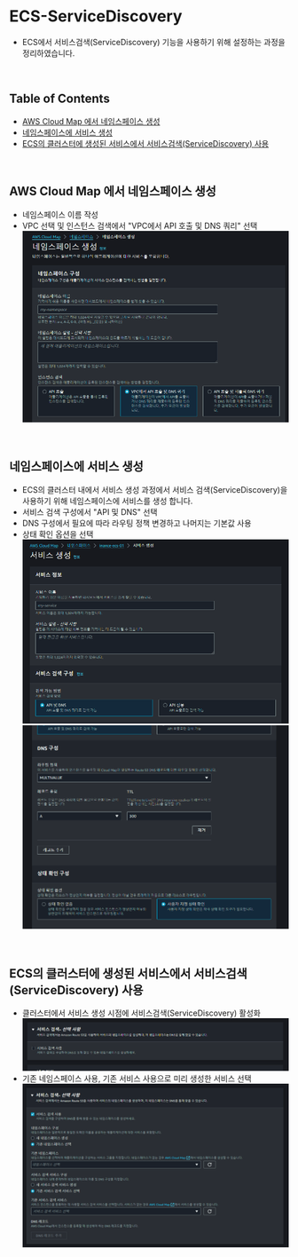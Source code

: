 # ECS-ServiceDiscovery
- ECS에서 서비스검색(ServiceDiscovery) 기능을 사용하기 위해 설정하는 과정을 정리하였습니다.
<br>

## Table of Contents
- [AWS Cloud Map 에서 네임스페이스 생성](#aws-cloud-map-에서-네임스페이스-생성)
- [네임스페이스에 서비스 생성](#네임스페이스에-서비스-생성)
- [ECS의 클러스터에 생성된 서비스에서 서비스검색(ServiceDiscovery) 사용](#ecs의-클러스터에-생성된-서비스에서-서비스검색servicediscovery-사용)
<br>

## AWS Cloud Map 에서 네임스페이스 생성
- 네임스페이스 이름 작성
- VPC 선택 및 인스턴스 검색에서 "VPC에서 API 호출 및 DNS 쿼리" 선택
![네임스페이스 생성](./img/ECS-ServiceDiscovery-01.png)

<br>

## 네임스페이스에 서비스 생성
- ECS의 클러스터 내에서 서비스 생성 과정에서 서비스 검색(ServiceDiscovery)을 사용하기 위해 네임스페이스에 서비스를 생성 합니다.
- 서비스 검색 구성에서 "API 및 DNS" 선택
- DNS 구성에서 필요에 따라 라우팅 정책 변경하고 나머지는 기본값 사용
- 상태 확인 옵션을 선택
![서비스 생성1](./img/ECS-ServiceDiscovery-02.png)
![서비스 생성2](./img/ECS-ServiceDiscovery-03.png)

<br>

## ECS의 클러스터에 생성된 서비스에서 서비스검색(ServiceDiscovery) 사용
- 클러스터에서 서비스 생성 시점에 서비스검색(ServiceDiscovery) 활성화
![서비스 검색 선택1](./img/ECS-ServiceDiscovery-04.png)
- 기존 네임스페이스 사용, 기존 서비스 사용으로 미리 생성한 서비스 선택
![서비스 검색 선택2](./img/ECS-ServiceDiscovery-05.png)

<br>